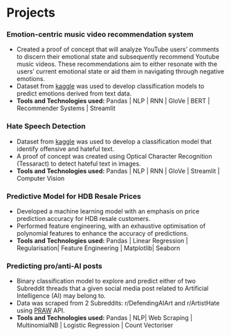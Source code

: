 # Projects

### Emotion-centric music video recommendation system
- Created a proof of concept that will analyze YouTube users’ comments to discern their emotional state and subsequently recommend Youtube music videos. These recommendations aim to either resonate with the users’ current emotional state or aid them in navigating through negative emotions.
- Dataset from [kaggle](https://www.kaggle.com/datasets/nelgiriyewithana/emotions) was used to develop classification models to predict emotions derived from text data.
- **Tools and Technologies used:**
  Pandas | NLP | RNN | GloVe | BERT | Recommender Systems | Streamlit


### Hate Speech Detection
- Dataset from [kaggle](https://www.kaggle.com/datasets/mrmorj/hate-speech-and-offensive-language-dataset) was used to develop a classification model that identify offensive and hateful text.
- A proof of concept was created using Optical Character Recognition (Tessaract) to detect hateful text in images.
- **Tools and Technologies used:**
  Pandas | NLP | RNN | GloVe | Streamlit | Computer Vision


### Predictive Model for HDB Resale Prices
- Developed a machine learning model with an emphasis on price prediction accuracy for HDB resale customers.
- Performed feature engineering, with an exhaustive optimisation of polynomial features to enhance the accuracy of predictions.
- **Tools and Technologies used:**
  Pandas | Linear Regression | Regularisation| Feature Engineering | Matplotlib| Seaborn


### Predicting pro/anti-AI posts
- Binary classification model to explore and predict either of two Subreddit threads that a given social media post related to Artificial Intelligence (AI) may belong to.
- Data was scraped from 2 Subreddits: r/DefendingAIArt and r/ArtistHate using [PRAW](https://praw.readthedocs.io/en/stable/) API.
- **Tools and Technologies used:**
  Pandas | NLP| Web Scraping | MultinomialNB | Logistic Regression | Count Vectoriser
